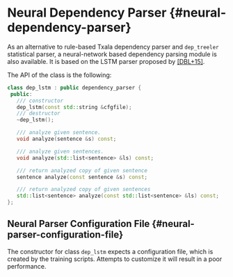 
# Neural Dependency Parser {#neural-dependency-parser}

As an alternative to rule-based Txala dependency parser and `dep_treeler` statistical parser, a neural-network based dependency parsing module is also available. 
It is based on the LSTM parser proposed by [\[DBL+15\]](../references.md).

The API of the class is the following:

```C++
class dep_lstm : public dependency_parser {
 public:   
   /// constructor
   dep_lstm(const std::string &cfgfile);
   /// destructor
   ~dep_lstm();

   /// analyze given sentence.
   void analyze(sentence &s) const;

   /// analyze given sentences.
   void analyze(std::list<sentence> &ls) const;

   /// return analyzed copy of given sentence
   sentence analyze(const sentence &s) const;

   /// return analyzed copy of given sentences
   std::list<sentence> analyze(const std::list<sentence> &ls) const;
};
```

## Neural Parser Configuration File {#neural-parser-configuration-file}

The constructor for class `dep_lstm` expects a configuration file, which is created by the training scripts. 
Attempts to customize it will result in a poor performance.

